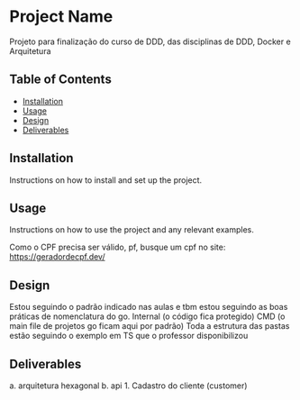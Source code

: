 # Project Name

Projeto para finalização do curso de DDD, das disciplinas de DDD, Docker e Arquitetura 

## Table of Contents

- [Installation](#installation)
- [Usage](#usage)
- [Design](#contributing)
- [Deliverables](#license)

## Installation

Instructions on how to install and set up the project.

## Usage

Instructions on how to use the project and any relevant examples.

Como o CPF precisa ser válido, pf, busque um cpf no site: https://geradordecpf.dev/

## Design

Estou seguindo o padrão indicado nas aulas e tbm estou seguindo as boas práticas de nomenclatura do go.
Internal (o código fica protegido)
CMD (o main file de projetos go ficam aqui por padrão)
Toda a estrutura das pastas estão seguindo o exemplo em TS que o professor disponibilizou

## Deliverables

a. arquitetura hexagonal
b. api 
    1. Cadastro do cliente (customer)